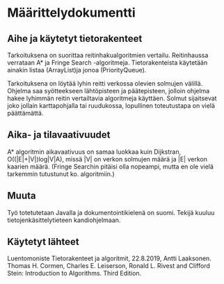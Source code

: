# Määrittelydokumentti

## Aihe ja käytetyt tietorakenteet
Tarkoituksena on suorittaa reitinhakualgoritmien vertailu. Reitinhaussa verrataan 
A* ja Fringe Search -algoritmeja. Tietorakenteista käytetään ainakin listaa 
(ArrayList)ja jonoa (PriorityQueue).

Tarkoituksena on löytää lyhin reitti verkossa olevien solmujen välillä.
Ohjelma saa syötteekseen lähtöpisteen ja päätepisteen, jolloin ohjelma hakee 
lyhimmän reitin vertailtavia algoritmeja käyttäen. Solmut sijaitsevat joko jollain
karttapohjalla tai ruudukossa, lopullinen toteutustapa on vielä päättämättä.

## Aika- ja tilavaativuudet
A* algoritmin aikavaativuus on samaa luokkaa kuin Dijkstran, O((|E|+|V|)log|V|A), missä 
|V| on verkon solmujen määrä ja |E| verkon kaarien määrä. (Fringe Searchin pitäisi
olla nopeampi, mutta en ole vielä tarkemmin tutustunut ko. algoritmiin.)

## Muuta
Työ totetutetaan Javalla ja dokumentointikielenä on suomi. Tekijä kuuluu 
tietojenkäsittelytieteen kandiohjelmaan.


## Käytetyt lähteet
Luentomoniste Tietorakenteet ja algoritmit, 22.8.2019, Antti Laaksonen.
Thomas H. Cormen, Charles E. Leiserson, Ronald L. Rivest and Clifford 
Stein: Introduction to Algorithms. Third Edition.


